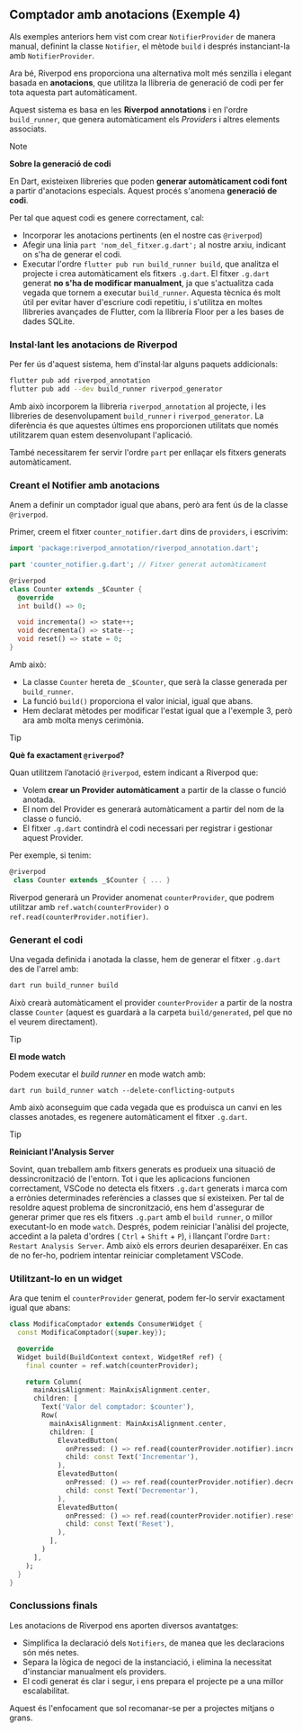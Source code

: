 ## Comptador amb anotacions (Exemple 4)

Als exemples anteriors hem vist com crear `NotifierProvider` de manera manual, definint la classe `Notifier`, el mètode `build` i després instanciant-la amb `NotifierProvider`.

Ara bé, Riverpod ens proporciona una alternativa molt més senzilla i elegant basada en **anotacions**, que utilitza la llibreria de generació de codi per fer tota aquesta part automàticament.

Aquest sistema es basa en les **Riverpod annotations** i en l'ordre `build_runner`, que genera automàticament els *Providers* i altres elements associats.

> [!NOTE] 
> **Sobre la generació de codi**
> 
> En Dart, existeixen llibreries que poden **generar automàticament codi font** a partir d'anotacions especials. Aquest procés s'anomena **generació de codi**.
>
> Per tal que aquest codi es genere correctament, cal:
> 
> - Incorporar les anotacions pertinents (en el nostre cas `@riverpod`)
> - Afegir una línia `part 'nom_del_fitxer.g.dart';` al nostre arxiu, indicant on s'ha de generar el codi.
> - Executar l'ordre `flutter pub run build_runner build`, que analitza el projecte i crea automàticament els fitxers `.g.dart`.
> El fitxer `.g.dart` generat **no s'ha de modificar manualment**, ja que s'actualitza cada vegada que tornem a executar `build_runner`.
> Aquesta tècnica és molt útil per evitar haver d'escriure codi repetitiu, i s'utilitza en moltes llibreries avançades de Flutter, com la llibrería Floor per a les bases de dades SQLite.

### Instal·lant les anotacions de Riverpod

Per fer ús d'aquest sistema, hem d'instal·lar alguns paquets addicionals:

```bash
flutter pub add riverpod_annotation
flutter pub add --dev build_runner riverpod_generator
```

Amb això incorporem la llibreria `riverpod_annotation` al projecte, i les llibreries de desenvolupament `build_runner` i `riverpod_generator`. La diferència és que aquestes últimes ens proporcionen utilitats que només utilitzarem quan estem desenvolupant l'aplicació.

També necessitarem fer servir l'ordre `part` per enllaçar els fitxers generats automàticament.

### Creant el Notifier amb anotacions

Anem a definir un comptador igual que abans, però ara fent ús de la classe `@riverpod`.

Primer, creem el fitxer `counter_notifier.dart` dins de `providers`, i escrivim:

```dart
import 'package:riverpod_annotation/riverpod_annotation.dart';

part 'counter_notifier.g.dart'; // Fitxer generat automàticament

@riverpod
class Counter extends _$Counter {
  @override
  int build() => 0;

  void incrementa() => state++;
  void decrementa() => state--;
  void reset() => state = 0;
}
```

Amb això:

- La classe `Counter` hereta de `_$Counter`, que serà la classe generada per `build_runner`.
- La funció `build()` proporciona el valor inicial, igual que abans.
- Hem declarat mètodes per modificar l'estat igual que a l'exemple 3, però ara amb molta menys cerimònia.

> [!TIP]
> **Què fa exactament `@riverpod`?**
> 
> Quan utilitzem l’anotació `@riverpod`, estem indicant a Riverpod que:
> 
> - Volem **crear un Provider automàticament** a partir de la classe o funció anotada.
> - El nom del Provider es generarà automàticament a partir del nom de la classe o funció.
> - El fitxer `.g.dart` contindrà el codi necessari per registrar i gestionar aquest Provider.
> 
> Per exemple, si tenim:
> 
> ```dart
> @riverpod
>  class Counter extends _$Counter { ... }
> ```
>
> Riverpod generarà un Provider anomenat `counterProvider`, que podrem utilitzar amb `ref.watch(counterProvider)` o `ref.read(counterProvider.notifier)`.
> 

### Generant el codi

Una vegada definida i anotada la classe, hem de generar el fitxer `.g.dart` des de l'arrel amb:

```bash
dart run build_runner build
```

Això crearà automàticament el provider `counterProvider` a partir de la nostra classe `Counter` (aquest es guardarà a la carpeta `build/generated`, pel que no el veurem directament).


> [!TIP]
> **El mode watch**
> 
> Podem executar el *build runner* en mode watch amb:
> 
> ```
> dart run build_runner watch --delete-conflicting-outputs
> ```
> Amb això aconseguim que cada vegada que es produisca un canvi en les classes anotades, es regenere automàticament el fitxer `.g.dart`.
> 


> [!TIP] 
> **Reiniciant l'Analysis Server**
> 
> Sovint, quan treballem amb fitxers generats es produeix una situació de dessincronització de l'entorn. Tot i que les aplicacions funcionen correctament, VSCode no detecta els fitxers `.g.dart` generats i marca com a errònies determinades referències a classes que sí existeixen.
> Per tal de resoldre aquest problema de sincronització, ens hem d'assegurar de generar primer que res els fitxers `.g.part` amb el `build runner`, o millor executant-lo en mode `watch`. Després, podem reiniciar l'anàlisi del projecte, accedint a la paleta d'ordres ( `Ctrl` + `Shift` + `P`), i llançant l'ordre `Dart: Restart Analysis Server`.
> Amb això els errors deurien desaparéixer. En cas de no fer-ho, podriem intentar reiniciar completament VSCode.
> 

### Utilitzant-lo en un widget

Ara que tenim el `counterProvider` generat, podem fer-lo servir exactament igual que abans:

```dart
class ModificaComptador extends ConsumerWidget {
  const ModificaComptador({super.key});

  @override
  Widget build(BuildContext context, WidgetRef ref) {
    final counter = ref.watch(counterProvider);

    return Column(
      mainAxisAlignment: MainAxisAlignment.center,
      children: [
        Text('Valor del comptador: $counter'),
        Row(
          mainAxisAlignment: MainAxisAlignment.center,
          children: [
            ElevatedButton(
              onPressed: () => ref.read(counterProvider.notifier).incrementa(),
              child: const Text('Incrementar'),
            ),
            ElevatedButton(
              onPressed: () => ref.read(counterProvider.notifier).decrementa(),
              child: const Text('Decrementar'),
            ),
            ElevatedButton(
              onPressed: () => ref.read(counterProvider.notifier).reset(),
              child: const Text('Reset'),
            ),
          ],
        )
      ],
    );
  }
}
```

### Conclussions finals

Les anotacions de Riverpod ens aporten diversos avantatges:

* Simplifica la declaració dels `Notifiers`, de manea que les declaracions són més netes.
* Separa la lògica de negoci de la instanciació, i elimina la necessitat d'instanciar manualment els providers.
* El codi generat és clar i segur, i ens prepara el projecte pe a una millor escalabilitat.

Aquest és l'enfocament que sol recomanar-se per a projectes mitjans o grans.